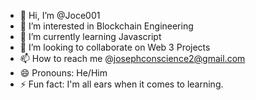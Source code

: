 - 👋 Hi, I’m @Joce001
- 👀 I’m interested in Blockchain Engineering
- 🌱 I’m currently learning Javascript
- 💞️ I’m looking to collaborate on Web 3 Projects
- 📫 How to reach me @josephconscience2@gmail.com 
- 😄 Pronouns: He/Him
- ⚡ Fun fact: I'm all ears when it comes to learning.

<!---
Joce001/Joce001 is a ✨ special ✨ repository because its `README.md` (this file) appears on your GitHub profile.
You can click the Preview link to take a look at your changes.
--->
